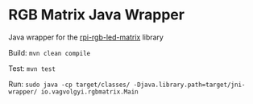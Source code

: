 # RGB Matrix Java Wrapper
Java wrapper for the [rpi-rgb-led-matrix](https://github.com/hzeller/rpi-rgb-led-matrix) library

Build:
```mvn clean compile```

Test:
```mvn test```

Run:
```sudo java -cp target/classes/ -Djava.library.path=target/jni-wrapper/ io.vagvolgyi.rgbmatrix.Main```